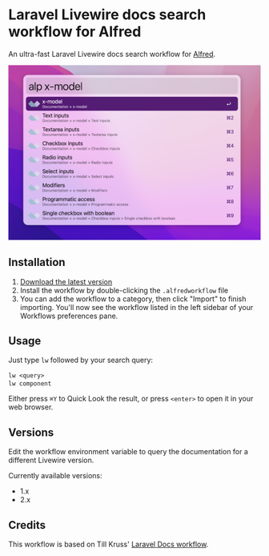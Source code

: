 # Laravel Livewire docs search workflow for Alfred

An ultra-fast Laravel Livewire docs search workflow for [Alfred](https://www.alfredapp.com).

![Screenshot](screenshot.png)


## Installation

1. [Download the latest version](https://github.com/AlexMartinFR/alfred-livewire-docs/releases/download/v0.1.2/livewire-docs.alfredworkflow)
2. Install the workflow by double-clicking the `.alfredworkflow` file
3. You can add the workflow to a category, then click "Import" to finish importing. You'll now see the workflow listed in the left sidebar of your Workflows preferences pane.


## Usage

Just type `lw` followed by your search query:

```
lw <query>
lw component
```

Either press `⌘Y` to Quick Look the result, or press `<enter>` to open it in your web browser.


## Versions

Edit the workflow environment variable to query the documentation for a different Livewire version.

Currently available versions:

- 1.x
- 2.x


## Credits

This workflow is based on Till Kruss' [Laravel Docs workflow](https://github.com/tillkruss/alfred-laravel-docs).
